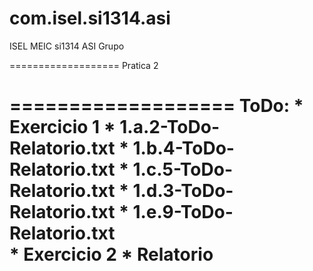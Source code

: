 com.isel.si1314.asi
===================
ISEL MEIC si1314 ASI Grupo

===================
Pratica 2

===================
ToDo:
	*  Exercicio 1
		*  1.a.2-ToDo-Relatorio.txt
		*  1.b.4-ToDo-Relatorio.txt
		*  1.c.5-ToDo-Relatorio.txt
		*  1.d.3-ToDo-Relatorio.txt
		*  1.e.9-ToDo-Relatorio.txt		
	*  Exercicio 2
	*  Relatorio 
===================
